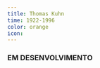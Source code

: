 ```yaml
---
title: Thomas Kuhn
time: 1922-1996
color: orange
icon: 
---
```


### EM DESENVOLVIMENTO

[^frazao]: FRAZÃO, Dilva. Biografia de Thomas Kuhn. **eBiografia**, 21 jul. 2016. Disponível em: [https://www.ebiografia.com/thomas_kuhn/](https://www.ebiografia.com/thomas_kuhn/). Acesso em: 30 mar. 2021.